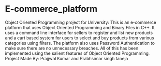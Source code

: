 # E-commerce_platform
Object Oriented Programming project for University: This is an e-commerce platform that uses Object Oriented Programming and Binary Files in C++. It uses a command line interface for sellers to register and list new products and a cart based system for users to select and buy products from various categories using filters. The platform also uses Password Authentication to make sure there are no unnecessary breaches. All of this has been implemented using the salient features of Object Oriented Programming.  
Project Made By: Prajjwal Kumar and Prabhsimar singh taneja
